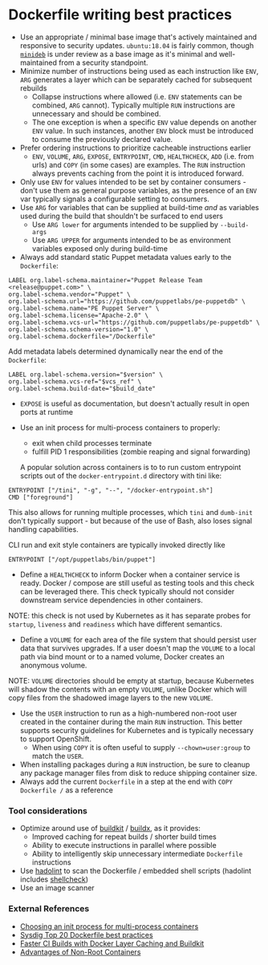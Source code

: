 # Dockerfile writing best practices

* Use an appropriate / minimal base image that's actively maintained and responsive to security updates. `ubuntu:18.04` is fairly common, though [`minideb`](https://github.com/bitnami/minideb) is under review as a base image as it's minimal and well-maintained from a security standpoint.
* Minimize number of instructions being used as each instruction like `ENV`, `ARG` generates a layer which can be separately cached for subsequent rebuilds
    - Collapse instructions where allowed (i.e. `ENV` statements can be combined, `ARG` cannot). Typically multiple `RUN` instructions are unnecessary and should be combined.
    - The one exception is when a specific `ENV` value depends on another `ENV` value. In such instances, another `ENV` block must be introduced to consume the previously declared value. 
* Prefer ordering instructions to prioritize cacheable instructions earlier
    - `ENV`, `VOLUME`, `ARG`, `EXPOSE`, `ENTRYPOINT`, `CMD`, `HEALTHCHECK`, `ADD` (i.e. from urls) and `COPY` (in some cases) are examples. The `RUN` instruction always prevents caching from the point it is introduced forward.
* Only use `ENV` for values intended to be set by container consumers - don't use them as general purpose variables, as the presence of an `ENV` var typically signals a configurable setting to consumers.
* Use `ARG` for variables that can be supplied at build-time *and* as variables used during the build that shouldn't be surfaced to end users
    - Use `ARG lower` for arguments intended to be supplied by `--build-args`
    - Use `ARG UPPER` for arguments intended to be as environment variables exposed only during build-time
* Always add standard static Puppet metadata values early to the `Dockerfile`:

```
LABEL org.label-schema.maintainer="Puppet Release Team <release@puppet.com>" \
org.label-schema.vendor="Puppet" \
org.label-schema.url="https://github.com/puppetlabs/pe-puppetdb" \
org.label-schema.name="PE Puppet Server" \
org.label-schema.license="Apache-2.0" \
org.label-schema.vcs-url="https://github.com/puppetlabs/pe-puppetdb" \
org.label-schema.schema-version="1.0" \
org.label-schema.dockerfile="/Dockerfile"
```

Add metadata labels determined dynamically near the end of the `Dockerfile`:

```
LABEL org.label-schema.version="$version" \
org.label-schema.vcs-ref="$vcs_ref" \
org.label-schema.build-date="$build_date"
```

* `EXPOSE` is useful as documentation, but doesn't actually result in open ports at runtime
* Use an init process for multi-process containers to properly:
    - exit when child processes terminate
    - fulfill PID 1 responsibilities (zombie reaping and signal forwarding)

  A popular solution across containers is to to run custom entrypoint scripts out of the `docker-entrypoint.d` directory with tini like:

```
ENTRYPOINT ["/tini", "-g", "--", "/docker-entrypoint.sh"]
CMD ["foreground"]
```

  This also allows for running multiple processes, which `tini` and `dumb-init` don't typically support - but because of the use of Bash, also loses signal handling capabilities.

  CLI run and exit style containers are typically invoked directly like

```
ENTRYPOINT ["/opt/puppetlabs/bin/puppet"]
```

* Define a `HEALTHCHECK` to inform Docker when a container service is ready. Docker / compose are still useful as testing tools and this check can be leveraged there. This check typically should not consider downstream service dependencies in other containers. 

NOTE: this check is not used by Kubernetes as it has separate probes for `startup`, `liveness` and `readiness` which have different semantics.

* Define a `VOLUME` for each area of the file system that should persist user data that survives upgrades. If a user doesn't map the `VOLUME` to a local path via bind mount or to a named volume, Docker creates an anonymous volume.

NOTE: `VOLUME` directories should be empty at startup, because Kubernetes will shadow the contents with an empty `VOLUME`, unlike Docker which will copy files from the shadowed image layers to the new `VOLUME`.
* Use the `USER` instruction to run as a high-numbered non-root user created in the container during the main `RUN` instruction. This better supports security guidelines for Kubernetes and is typically necessary to support OpenShift.
    - When using `COPY` it is often useful to supply `--chown=user:group` to match the `USER`.
* When installing packages during a `RUN` instruction, be sure to cleanup any package manager files from disk to reduce shipping container size.
* Always add the current `Dockerfile` in a step at the end with `COPY Dockerfile /` as a reference

### Tool considerations

* Optimize around use of [buildkit](https://github.com/moby/buildkit) / [buildx](https://github.com/docker/buildx), as it provides:
    - Improved caching for repeat builds / shorter build times
    - Ability to execute instructions in parallel where possible
    - Ability to intelligently skip unnecessary intermediate `Dockerfile` instructions
* Use [hadolint](https://github.com/hadolint/hadolint) to scan the Dockerfile / embedded shell scripts (hadolint includes [shellcheck](https://www.shellcheck.net/))
* Use an image scanner

### External References

* [Choosing an init process for multi-process containers
](https://ahmet.im/blog/minimal-init-process-for-containers/)
* [Sysdig Top 20 Dockerfile best practices](https://sysdig.com/blog/dockerfile-best-practices/)
* [Faster CI Builds with Docker Layer Caching and Buildkit](https://testdriven.io/blog/faster-ci-builds-with-docker-cache/)
* [Advantages of Non-Root Containers](https://docs.bitnami.com/tutorials/work-with-non-root-containers/)
